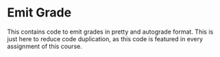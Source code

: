 # Emit Grade

This contains code to emit grades in pretty and autograde format. This is just
here to reduce code duplication, as this code is featured in every assignment of
this course.
